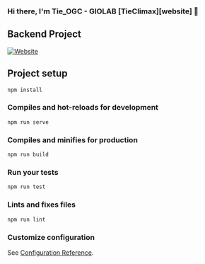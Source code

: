 ### Hi there, I'm Tie_OGC - GIOLAB [TieClimax][website] 👋

## Backend Project 
[![Website](https://img.shields.io/website?label=https://github.com/tieclimax&style=for-the-badge&url=https%3A%2F%2FTie_OGC)](https://github.com/tieclimax/node-express-mongodb)

## Project setup

```
npm install
```

### Compiles and hot-reloads for development

```
npm run serve
```

### Compiles and minifies for production

```
npm run build
```

### Run your tests

```
npm run test
```

### Lints and fixes files

```
npm run lint
```

### Customize configuration

See [Configuration Reference](https://cli.vuejs.org/config/).
